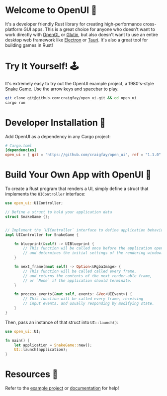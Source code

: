 # Welcome to OpenUI 👋
It's a developer friendly Rust library for creating high-performance cross-platform GUI apps. This is a great choice for anyone who doesn't want to work directly with [OpenGL](https://www.khronos.org/opengl/wiki/OpenGL_Shading_Language) or [Glutin](https://crates.io/crates/glutin), but also doesn't want to use an entire desktop web framework like [Electron](https://github.com/electron/electron) or [Tauri](https://github.com/tauri-apps/tauri). It's also a great tool for building games in Rust!

# Try It Yourself! 🕹
It's extremely easy to try out the OpenUI example project, a 1980's-style [Snake Game](https://en.wikipedia.org/wiki/Snake_(video_game_genre)#History). Use the arrow keys and spacebar to play.

```sh
git clone git@github.com:craigfay/open_ui.git && cd open_ui
cargo run
```

# Developer Installation 💽
Add OpenUI as a dependency in any Cargo project:

```toml
# Cargo.toml
[dependencies]
open_ui = { git = "https://github.com/craigfay/open_ui", ref = "1.1.0" }
```

# Build Your Own App with OpenUI 🧱
To create a Rust program that renders a UI, simply define a struct that implements the `UIController` interface:

```rust
use open_ui::UIController;

// Define a struct to hold your application data
struct SnakeGame {};


// Implement the `UIController` interface to define application behavior
impl UIController for SnakeGame {

    fn blueprint(&self) -> UIBlueprint {
        // This function wil be called once before the application opens,
        // and determines the initial settings of the rendering window.
    }

    fn next_frame(&mut self) -> Option<&RgbaImage> {
        // This function will be called called every frame,
        // and returns the contents of the next render-able frame,
        // or `None` if the application should terminate.
    }

    fn process_events(&mut self, events: &Vec<UIEvent>) {
        // This function will be called every frame, receiving
        // input events, and usually responding by modifying state.
    }
}
```

Then, pass an instance of that struct into `UI::launch()`:

```rust
use open_ui::UI;

fn main() {
    let application = SnakeGame::new();
    UI::launch(application);
}
```

# Resources 📖
Refer to the [example project](/src/main.rs) or [documentation]() for help!